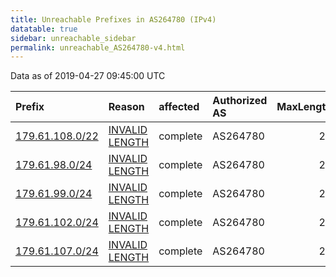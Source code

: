 ```yaml
---
title: Unreachable Prefixes in AS264780 (IPv4)
datatable: true
sidebar: unreachable_sidebar
permalink: unreachable_AS264780-v4.html
---
```


Data as of 2019-04-27 09:45:00 UTC


<div class="datatable-begin"></div>

| Prefix                                                   | Reason                                                                                                     | affected   | Authorized AS   |   MaxLength | Anchor                                         |   unreachable /24s |
|:---------------------------------------------------------|:-----------------------------------------------------------------------------------------------------------|:-----------|:----------------|------------:|:-----------------------------------------------|-------------------:|
| [179.61.108.0/22](https://stat.ripe.net/179.61.108.0/22) | [INVALID LENGTH](https://rpki-validator.ripe.net/announcement-preview?asn=AS264780&prefix=179.61.108.0/22) | complete   | AS264780        |          20 | [LACNIC](unreachable_LACNIC_RPKI_Root-v4.html) |                  4 |
| [179.61.98.0/24](https://stat.ripe.net/179.61.98.0/24)   | [INVALID LENGTH](https://rpki-validator.ripe.net/announcement-preview?asn=AS264780&prefix=179.61.98.0/24)  | complete   | AS264780        |          20 | [LACNIC](unreachable_LACNIC_RPKI_Root-v4.html) |                  1 |
| [179.61.99.0/24](https://stat.ripe.net/179.61.99.0/24)   | [INVALID LENGTH](https://rpki-validator.ripe.net/announcement-preview?asn=AS264780&prefix=179.61.99.0/24)  | complete   | AS264780        |          20 | [LACNIC](unreachable_LACNIC_RPKI_Root-v4.html) |                  1 |
| [179.61.102.0/24](https://stat.ripe.net/179.61.102.0/24) | [INVALID LENGTH](https://rpki-validator.ripe.net/announcement-preview?asn=AS264780&prefix=179.61.102.0/24) | complete   | AS264780        |          20 | [LACNIC](unreachable_LACNIC_RPKI_Root-v4.html) |                  1 |
| [179.61.107.0/24](https://stat.ripe.net/179.61.107.0/24) | [INVALID LENGTH](https://rpki-validator.ripe.net/announcement-preview?asn=AS264780&prefix=179.61.107.0/24) | complete   | AS264780        |          20 | [LACNIC](unreachable_LACNIC_RPKI_Root-v4.html) |                  1 |

<div class="datatable-end"></div>